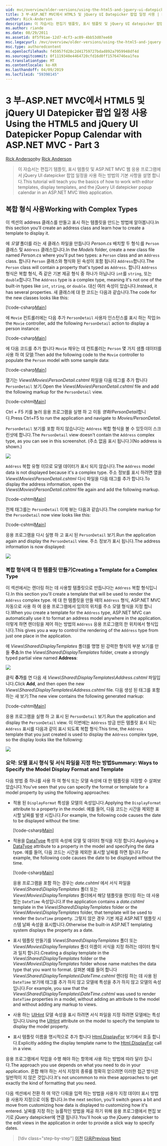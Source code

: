 ```yaml
---
uid: mvc/overview/older-versions/using-the-html5-and-jquery-ui-datepicker-popup-calendar-with-aspnet-mvc/using-the-html5-and-jquery-ui-datepicker-popup-calendar-with-aspnet-mvc-part-3
title: 3 부-ASP.NET MVC에서 HTML5 및 jQuery UI Datepicker 팝업 일정 사용 | Microsoft Docs
author: Rick-Anderson
description: 이 자습서는 편집기 템플릿, 표시 템플릿 및 jQuery UI datepicker 팝업 일정을 ASP.NET MV에서 사용 하는 방법의 기본 사항을 설명 하는 중...
ms.author: riande
ms.date: 08/29/2011
ms.assetid: 8f5f91ae-12d7-4cf3-ac09-4bb53d07ee60
msc.legacyurl: /mvc/overview/older-versions/using-the-html5-and-jquery-ui-datepicker-popup-calendar-with-aspnet-mvc/using-the-html5-and-jquery-ui-datepicker-popup-calendar-with-aspnet-mvc-part-3
msc.type: authoredcontent
ms.openlocfilehash: f45957fd28c2d41759727bdad892a7959948df4d
ms.sourcegitcommit: 0f1119340e4464720cfd16d0ff15764746ea1fea
ms.translationtype: MT
ms.contentlocale: ko-KR
ms.lasthandoff: 04/09/2019
ms.locfileid: "59398145"
---
```

# <a name="using-the-html5-and-jquery-ui-datepicker-popup-calendar-with-aspnet-mvc---part-3"></a><span data-ttu-id="d03b7-103">3 부-ASP.NET MVC에서 HTML5 및 jQuery UI Datepicker 팝업 일정 사용</span><span class="sxs-lookup"><span data-stu-id="d03b7-103">Using the HTML5 and jQuery UI Datepicker Popup Calendar with ASP.NET MVC - Part 3</span></span>

<span data-ttu-id="d03b7-104">[Rick Anderson]((https://twitter.com/RickAndMSFT))</span><span class="sxs-lookup"><span data-stu-id="d03b7-104">by [Rick Anderson]((https://twitter.com/RickAndMSFT))</span></span>

> <span data-ttu-id="d03b7-105">이 자습서는 편집기 템플릿, 표시 템플릿 및 ASP.NET MVC 웹 응용 프로그램에서 jQuery UI datepicker 팝업 일정을 사용 하는 방법의 기본 사항을 설명 합니다.</span><span class="sxs-lookup"><span data-stu-id="d03b7-105">This tutorial will teach you the basics of how to work with editor templates, display templates, and the jQuery UI datepicker popup calendar in an ASP.NET MVC Web application.</span></span>


## <a name="working-with-complex-types"></a><span data-ttu-id="d03b7-106">복합 형식 사용</span><span class="sxs-lookup"><span data-stu-id="d03b7-106">Working with Complex Types</span></span>

<span data-ttu-id="d03b7-107">이 섹션의 address 클래스를 만들고 표시 하는 템플릿을 만드는 방법에 알아봅니다.</span><span class="sxs-lookup"><span data-stu-id="d03b7-107">In this section you'll create an address class and learn how to create a template to display it.</span></span>

<span data-ttu-id="d03b7-108">에 *모델* 폴더를 라는 새 클래스 파일을 만듭니다 *Person.cs* 배치할 두 형식:를 `Person` 클래스 및 `Address` 클래스입니다.</span><span class="sxs-lookup"><span data-stu-id="d03b7-108">In the *Models* folder, create a new class file named *Person.cs* where you'll put two types: a `Person` class and an `Address` class.</span></span> <span data-ttu-id="d03b7-109">합니다 `Person` 클래스와 형식화 된 속성이 포함 됩니다 `Address`합니다.</span><span class="sxs-lookup"><span data-stu-id="d03b7-109">The `Person` class will contain a property that's typed as `Address`.</span></span> <span data-ttu-id="d03b7-110">합니다 `Address` 형식은 복합 형식, 즉 같은 기본 제공 형식 중 하나가 아닙니다 `int`를 `string`, 또는 `double`합니다.</span><span class="sxs-lookup"><span data-stu-id="d03b7-110">The `Address` type is a complex type, meaning it's not one of the built-in types like `int`, `string`, or `double`.</span></span> <span data-ttu-id="d03b7-111">대신 여러 속성이 있습니다.</span><span class="sxs-lookup"><span data-stu-id="d03b7-111">Instead, it has several properties.</span></span> <span data-ttu-id="d03b7-112">새 클래스에 대 한 코드는 다음과 같습니다.</span><span class="sxs-lookup"><span data-stu-id="d03b7-112">The code for the new classes looks like this:</span></span>

[!code-csharp[Main](using-the-html5-and-jquery-ui-datepicker-popup-calendar-with-aspnet-mvc-part-3/samples/sample1.cs)]

<span data-ttu-id="d03b7-113">에 `Movie` 컨트롤러에는 다음 추가 `PersonDetail` 사용자 인스턴스를 표시 하는 작업:</span><span class="sxs-lookup"><span data-stu-id="d03b7-113">In the `Movie` controller, add the following `PersonDetail` action to display a person instance:</span></span>

[!code-csharp[Main](using-the-html5-and-jquery-ui-datepicker-popup-calendar-with-aspnet-mvc-part-3/samples/sample2.cs)]

<span data-ttu-id="d03b7-114">에 다음 코드를 추가 합니다 `Movie` 채우는 데 컨트롤러는 `Person` 몇 가지 샘플 데이터를 사용 하 여 모델:</span><span class="sxs-lookup"><span data-stu-id="d03b7-114">Then add the following code to the `Movie` controller to populate the `Person` model with some sample data:</span></span>

[!code-csharp[Main](using-the-html5-and-jquery-ui-datepicker-popup-calendar-with-aspnet-mvc-part-3/samples/sample3.cs)]

<span data-ttu-id="d03b7-115">열기는 *Views\Movies\PersonDetail.cshtml* 파일을 다음 태그를 추가 합니다 `PersonDetail` 보기.</span><span class="sxs-lookup"><span data-stu-id="d03b7-115">Open the *Views\Movies\PersonDetail.cshtml* file and add the following markup for the `PersonDetail` view.</span></span>

[!code-cshtml[Main](using-the-html5-and-jquery-ui-datepicker-popup-calendar-with-aspnet-mvc-part-3/samples/sample4.cshtml)]

<span data-ttu-id="d03b7-116">Ctrl + F5 키를 눌러 응용 프로그램을 실행 하 고 이동 *영화/PersonDetail*합니다.</span><span class="sxs-lookup"><span data-stu-id="d03b7-116">Press Ctrl+F5 to run the application and navigate to *Movies/PersonDetail*.</span></span>

<span data-ttu-id="d03b7-117">`PersonDetail` 보기를 포함 하지 않습니다는 `Address` 복합 형식을 볼 수 있듯이이 스크린샷에 합니다.</span><span class="sxs-lookup"><span data-stu-id="d03b7-117">The `PersonDetail` view doesn't contain the `Address` complex type, as you can see in this screenshot.</span></span> <span data-ttu-id="d03b7-118">(주소 없음 표시 됩니다.)</span><span class="sxs-lookup"><span data-stu-id="d03b7-118">(No address is shown.)</span></span>

![](using-the-html5-and-jquery-ui-datepicker-popup-calendar-with-aspnet-mvc-part-3/_static/image1.png)

<span data-ttu-id="d03b7-119">`Address` 복합 유형 이므로 모델 데이터가 표시 되지 않습니다.</span><span class="sxs-lookup"><span data-stu-id="d03b7-119">The `Address` model data is not displayed because it's a complex type.</span></span> <span data-ttu-id="d03b7-120">주소 정보를 표시 하려면 열을 *Views\Movies\PersonDetail.cshtml* 다시 파일을 다음 태그를 추가 합니다.</span><span class="sxs-lookup"><span data-stu-id="d03b7-120">To display the address information, open the *Views\Movies\PersonDetail.cshtml* file again and add the following markup.</span></span>

[!code-cshtml[Main](using-the-html5-and-jquery-ui-datepicker-popup-calendar-with-aspnet-mvc-part-3/samples/sample5.cshtml)]

<span data-ttu-id="d03b7-121">전체 태그를는 `PersonDetail` 이제 뷰는 다음과 같습니다.</span><span class="sxs-lookup"><span data-stu-id="d03b7-121">The complete markup for the `PersonDetail` now view looks like this:</span></span>

[!code-cshtml[Main](using-the-html5-and-jquery-ui-datepicker-popup-calendar-with-aspnet-mvc-part-3/samples/sample6.cshtml)]

<span data-ttu-id="d03b7-122">응용 프로그램을 다시 실행 하 고 표시 된 `PersonDetail` 보기.</span><span class="sxs-lookup"><span data-stu-id="d03b7-122">Run the application again and display the `PersonDetail` view.</span></span> <span data-ttu-id="d03b7-123">주소 정보가 표시 됩니다.</span><span class="sxs-lookup"><span data-stu-id="d03b7-123">The address information is now displayed:</span></span>

![](using-the-html5-and-jquery-ui-datepicker-popup-calendar-with-aspnet-mvc-part-3/_static/image2.png)

### <a name="creating-a-template-for-a-complex-type"></a><span data-ttu-id="d03b7-124">복합 형식에 대 한 템플릿 만들기</span><span class="sxs-lookup"><span data-stu-id="d03b7-124">Creating a Template for a Complex Type</span></span>

<span data-ttu-id="d03b7-125">이 섹션에서는 렌더링 하는 데 사용할 템플릿으로 만듭니다는 `Address` 복합 형식입니다.</span><span class="sxs-lookup"><span data-stu-id="d03b7-125">In this section you'll create a template that will be used to render the `Address` complex type.</span></span> <span data-ttu-id="d03b7-126">에 대 한 템플릿을 만들 때의 `Address` 형식, ASP.NET MVC 자동으로 사용 하 여 응용 프로그램에서 임의의 위치를 주소 모델 형식을 지정 합니다.</span><span class="sxs-lookup"><span data-stu-id="d03b7-126">When you create a template for the `Address` type, ASP.NET MVC can automatically use it to format an address model anywhere in the application.</span></span> <span data-ttu-id="d03b7-127">이렇게 하면 렌더링을 제어 하는 방법의 `Address` 응용 프로그램의 한 위치에서 형식입니다.</span><span class="sxs-lookup"><span data-stu-id="d03b7-127">This gives you a way to control the rendering of the `Address` type from just one place in the application.</span></span>

<span data-ttu-id="d03b7-128">에 *Views\Shared\DisplayTemplates* 폴더를 명명 된 강력한 형식의 부분 보기를 만들 **주소**:</span><span class="sxs-lookup"><span data-stu-id="d03b7-128">In the *Views\Shared\DisplayTemplates* folder, create a strongly typed partial view named **Address**:</span></span>

![](using-the-html5-and-jquery-ui-datepicker-popup-calendar-with-aspnet-mvc-part-3/_static/image3.png)

<span data-ttu-id="d03b7-129">클릭 **추가**를 연 다음 새 *Views\Shared\DisplayTemplates\Address.cshtml* 파일입니다.</span><span class="sxs-lookup"><span data-stu-id="d03b7-129">Click **Add**, and then open the new *Views\Shared\DisplayTemplates\Address.cshtml* file.</span></span> <span data-ttu-id="d03b7-130">다음 생성 된 태그를 포함 하는 새 보기:</span><span class="sxs-lookup"><span data-stu-id="d03b7-130">The new view contains the following generated markup:</span></span>

[!code-cshtml[Main](using-the-html5-and-jquery-ui-datepicker-popup-calendar-with-aspnet-mvc-part-3/samples/sample7.cshtml)]

<span data-ttu-id="d03b7-131">응용 프로그램을 실행 하 고 표시 된 `PersonDetail` 보기.</span><span class="sxs-lookup"><span data-stu-id="d03b7-131">Run the application and display the `PersonDetail` view.</span></span> <span data-ttu-id="d03b7-132">이 이번에는 `Address` 방금 만든 템플릿 표시 되는 `Address` 표시를 다음과 같이 표시 되도록 복합 형식:</span><span class="sxs-lookup"><span data-stu-id="d03b7-132">This time, the `Address` template that you just created is used to display the `Address` complex type, so the display looks like the following:</span></span>

![](using-the-html5-and-jquery-ui-datepicker-popup-calendar-with-aspnet-mvc-part-3/_static/image4.png)

### <a name="summary-ways-to-specify-the-model-display-format-and-template"></a><span data-ttu-id="d03b7-133">요약: 모델 표시 형식 및 서식 파일을 지정 하는 방법</span><span class="sxs-lookup"><span data-stu-id="d03b7-133">Summary: Ways to Specify the Model Display Format and Template</span></span>

<span data-ttu-id="d03b7-134">다음 방법 중 하나를 사용 하 여 형식 또는 모델 속성에 대 한 템플릿을 지정할 수 살펴보았습니다.</span><span class="sxs-lookup"><span data-stu-id="d03b7-134">You've seen that you can specify the format or template for a model property by using the following approaches:</span></span>

- <span data-ttu-id="d03b7-135">적용 된 `DisplayFormat` 특성을 모델의 속성입니다.</span><span class="sxs-lookup"><span data-stu-id="d03b7-135">Applying the `DisplayFormat` attribute to a property in the model.</span></span> <span data-ttu-id="d03b7-136">예를 들어, 다음 코드는 시간을 제외한 표시할 날짜를 발생 시킵니다.</span><span class="sxs-lookup"><span data-stu-id="d03b7-136">For example, the following code causes the date to be displayed without the time:</span></span>

    [!code-csharp[Main](using-the-html5-and-jquery-ui-datepicker-popup-calendar-with-aspnet-mvc-part-3/samples/sample8.cs)]
- <span data-ttu-id="d03b7-137">적용을 [DataType](https://msdn.microsoft.com/library/system.componentmodel.dataannotations.datatype.aspx) 특성의 속성에 모델 및 데이터 형식을 지정 합니다.</span><span class="sxs-lookup"><span data-stu-id="d03b7-137">Applying a [DataType](https://msdn.microsoft.com/library/system.componentmodel.dataannotations.datatype.aspx) attribute to a property in the model and specifying the data type.</span></span> <span data-ttu-id="d03b7-138">예를 들어, 다음 코드는 시간을 제외한 표시할 날짜를 하면 됩니다.</span><span class="sxs-lookup"><span data-stu-id="d03b7-138">For example, the following code causes the date to be displayed without the time.</span></span>

    [!code-csharp[Main](using-the-html5-and-jquery-ui-datepicker-popup-calendar-with-aspnet-mvc-part-3/samples/sample9.cs)]

    <span data-ttu-id="d03b7-139">응용 프로그램을 포함 하는 경우는 *date.cshtml* 에서 서식 파일을 *Views\Shared\DisplayTemplates* 폴더 또는 *Views\Movies\DisplayTemplates* 폴더에서 해당 템플릿을 렌더링 하는 데 사용할는 `DateTime` 속성입니다.</span><span class="sxs-lookup"><span data-stu-id="d03b7-139">If the application contains a *date.cshtml* template in the *Views\Shared\DisplayTemplates* folder or the *Views\Movies\DisplayTemplates* folder, that template will be used to render the `DateTime` property.</span></span> <span data-ttu-id="d03b7-140">그렇지 않은 경우 기본 제공 ASP.NET 템플릿 시스템 날짜 속성을 표시합니다.</span><span class="sxs-lookup"><span data-stu-id="d03b7-140">Otherwise the built-in ASP.NET templating system displays the property as a date.</span></span>
- <span data-ttu-id="d03b7-141">표시 템플릿 만들기를 *Views\Shared\DisplayTemplates* 폴더 또는 *Views\Movies\DisplayTemplates* 폴더 이름이 서식을 지정 하려는 데이터 형식과 일치 합니다.</span><span class="sxs-lookup"><span data-stu-id="d03b7-141">Creating a display template in the *Views\Shared\DisplayTemplates* folder or the *Views\Movies\DisplayTemplates* folder whose name matches the data type that you want to format.</span></span> <span data-ttu-id="d03b7-142">살펴본 예를 들어 합니다 *Views\Shared\DisplayTemplates\DateTime.cshtml* 렌더링 하는 데 사용 된 `DateTime` 보기에 태그를 추가 하지 않고 모델에 특성을 추가 하지 않고 모델의 속성입니다.</span><span class="sxs-lookup"><span data-stu-id="d03b7-142">For example, you saw that the *Views\Shared\DisplayTemplates\DateTime.cshtml* was used to render `DateTime` properties in a model, without adding an attribute to the model and without adding any markup to views.</span></span>
- <span data-ttu-id="d03b7-143">사용 하는 [UIHint](https://msdn.microsoft.com/library/system.componentmodel.dataannotations.uihintattribute.uihint.aspx) 모델 속성을 표시 하려면 서식 파일을 지정 하려면 모델에는 특성입니다.</span><span class="sxs-lookup"><span data-stu-id="d03b7-143">Using the [UIHint](https://msdn.microsoft.com/library/system.componentmodel.dataannotations.uihintattribute.uihint.aspx) attribute on the model to specify the template to display the model property.</span></span>
- <span data-ttu-id="d03b7-144">표시 템플릿 이름을 명시적으로 추가 합니다 [Html.DisplayFor](https://msdn.microsoft.com/library/ee407420.aspx) 보기에서 호출 합니다.</span><span class="sxs-lookup"><span data-stu-id="d03b7-144">Explicitly adding the display template name to the [Html.DisplayFor](https://msdn.microsoft.com/library/ee407420.aspx) call in a view.</span></span>

<span data-ttu-id="d03b7-145">응용 프로그램에서 작업을 수행 해야 하는 항목에 사용 하는 방법에 따라 달라 집니다.</span><span class="sxs-lookup"><span data-stu-id="d03b7-145">The approach you use depends on what you need to do in your application.</span></span> <span data-ttu-id="d03b7-146">혼합 해야 하는 서식 지정의 종류를 정확히 얻으려면 이러한 접근 방식은 일반적이 지 않은 것입니다.</span><span class="sxs-lookup"><span data-stu-id="d03b7-146">It's not uncommon to mix these approaches to get exactly the kind of formatting that you need.</span></span>

<span data-ttu-id="d03b7-147">다음 섹션에서 전환 하 여 약간 다뤄을 입력 하는 방법을 사용자 지정 데이터 표시 방법을 사용자 지정으로 이동 합니다.</span><span class="sxs-lookup"><span data-stu-id="d03b7-147">In the next section, you'll switch gears a bit and move from customizing how data is displayed to customizing how it's entered.</span></span> <span data-ttu-id="d03b7-148">날짜를 지정 하는 능률적인 방법을 제공 하기 위해 응용 프로그램에서 편집 보기로 jQuery datepicker에 연결 됩니다.</span><span class="sxs-lookup"><span data-stu-id="d03b7-148">You'll hook up the jQuery datepicker to the edit views in the application in order to provide a slick way to specify dates.</span></span>

> [!div class="step-by-step"]
> <span data-ttu-id="d03b7-149">[이전](using-the-html5-and-jquery-ui-datepicker-popup-calendar-with-aspnet-mvc-part-2.md)
> [다음](using-the-html5-and-jquery-ui-datepicker-popup-calendar-with-aspnet-mvc-part-4.md)</span><span class="sxs-lookup"><span data-stu-id="d03b7-149">[Previous](using-the-html5-and-jquery-ui-datepicker-popup-calendar-with-aspnet-mvc-part-2.md)
[Next](using-the-html5-and-jquery-ui-datepicker-popup-calendar-with-aspnet-mvc-part-4.md)</span></span>
